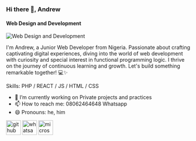 ### Hi there 👋, Andrew
#### Web Design and Development
![Web Design and Development](https://github.com/SudoSantos/SudoSantos/blob/main/coding.jpg)

I'm Andrew, a Junior Web Developer from Nigeria. Passionate about crafting captivating digital experiences, diving into the world of web development with curiosity and special interest in functional programming logic. I thrive on the journey of continuous learning and growth. Let's build something remarkable together! 💻✨

Skills: PHP / REACT / JS / HTML / CSS

- 🔭 I’m currently working on Private projects and practices 
- 📫 How to reach me: 08062464648 Whatsapp 
- 😄 Pronouns: he, him 


[<img src='https://cdn.jsdelivr.net/npm/simple-icons@3.0.1/icons/github.svg' alt='github' height='40'>](https://github.com/sudosantos)  [<img src='https://cdn.jsdelivr.net/npm/simple-icons@3.0.1/icons/whatsapp.svg' alt='whatsapp' height='40'>](https://wa.link/i0iuwo)  [<img src='https://cdn.jsdelivr.net/npm/simple-icons@3.0.1/icons/microsoftoutlook.svg' alt='microsoftoutlook' height='40'>](twentycodm@outlook.com)  

